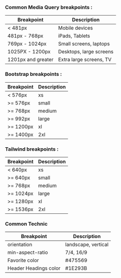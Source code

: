 ### Common Media Query breakpoints :

| Breakpoint | Description |
| ---------- | ----------- |
| < 481px    | Mobile devices |
| 481px - 768px | iPads, Tablets |
| 769px - 1024px | Small screens, laptops |
| 1025PX - 1200px | Desktops, large screens |
| 1201px and greater | Extra large screens, TV |

### Bootstrap breakpoints :

| Breakpoint | Description |
| ---------- | ----------- |
| < 576px    | xs |
| >= 576px   | small  |
| >= 768px   | medium  |
| >= 992px   | large  |
| >= 1200px  | xl  |
| >= 1400px  | 2xl |

### Tailwind breakpoints :

| Breakpoint | Description |
| ---------- | ----------- |
| < 640px    | xs |
| >= 640px   | small |
| >= 768px   | medium |
| >= 1024px  | large |
| >= 1280px  | xl |
| >= 1536px  | 2xl |

### Common Technic

| Breakpoint          | Description |
| ----------          | ----------- |
| orientation         | landscape, vertical |
| min-aspect-ratio    | 7/4, 16/9 |
| Favorite color      | #475569 |
| Header Headings color | #1E293B |